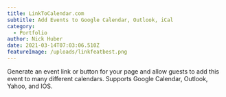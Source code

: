 ```yaml
---
title: LinkToCalendar.com
subtitle: Add Events to Google Calendar, Outlook, iCal
category:
  - Portfolio
author: Nick Huber
date: 2021-03-14T07:03:06.510Z
featureImage: /uploads/linkfeatbest.png
---
```

Generate an event link or button for your page and allow guests to add this event to many different calendars. Supports Google Calendar, Outlook, Yahoo, and IOS.